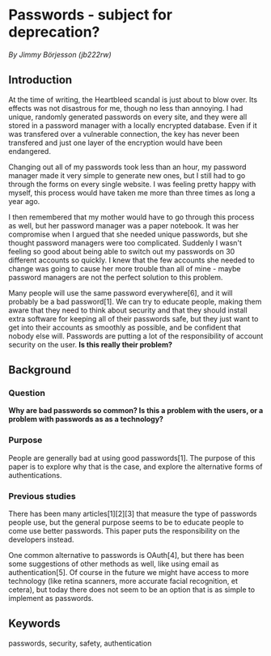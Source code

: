 # Passwords - subject for deprecation?

_By Jimmy Börjesson (jb222rw)_

## Introduction

At the time of writing, the Heartbleed scandal is just about to blow over. Its effects was not
disastrous for me, though no less than annoying. I had unique, randomly generated passwords on every
site, and they were all stored in a password manager with a locally encrypted database. Even if it
was transfered over a vulnerable connection, the key has never been transfered and just one layer of
the encryption would have been endangered.

Changing out all of my passwords took less than an hour, my password manager made it very simple to
generate new ones, but I still had to go through the forms on every single website. I was feeling
pretty happy with myself, this process would have taken me more than three times as long a year ago.

I then remembered that my mother would have to go through this process as well, but her password
manager was a paper notebook. It was her compromise when I argued that she needed unique passwords,
but she thought password managers were too complicated. Suddenly I wasn't feeling so good about
being able to switch out my passwords on 30 different accounts so quickly. I knew that the few
accounts she needed to change was going to cause her more trouble than all of mine - maybe password
managers are not the perfect solution to this problem.

Many people will use the same password everywhere\[6\], and it will probably be a bad
password\[1\]. We can try to educate people, making them aware that they need to
think about security and that they should install extra software for keeping all of their passwords
safe, but they just want to get into their accounts as smoothly as possible, and be confident that
nobody else will. Passwords are putting a lot of the responsibility of account security on the user.
**Is this really their problem?**

## Background

### Question

**Why are bad passwords so common? Is this a problem with the users, or a problem with passwords as
as a technology?**

### Purpose

People are generally bad at using good passwords\[1\]. The purpose of this paper is to
explore why that is the case, and explore the alternative forms of authentications.

### Previous studies

There has been many articles\[1\]\[2\]\[3\] that measure the type of
passwords people use, but the general purpose seems to be to educate people to come use better
passwords. This paper puts the responsibility on the developers instead.

One common alternative to passwords is OAuth\[4\], but there has been some suggestions of
other methods as well, like using email as authentication\[5\]. Of course in the
future we might have access to more technology (like retina scanners, more accurate facial
recognition, et cetera), but today there does not seem to be an option that is as simple to
implement as passwords.

## Keywords

passwords, security, safety, authentication
